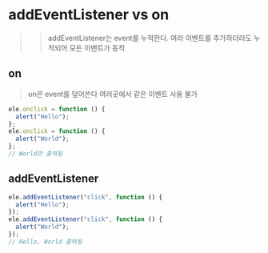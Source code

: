 # addEventListener vs on

> > addEventListener는 event를 누적한다. 여러 이벤트를 추가하더라도 누적되어 모든 이벤트가 동작

## on

> on은 event를 덮어쓴다 여러곳에서 같은 이벤트 사용 불가

```js
ele.onclick = function () {
  alert("Hello");
};
ele.onclick = function () {
  alert("World");
};
// World만 출력됨
```

## addEventListener

```js
ele.addEventListener("click", function () {
  alert("Hello");
});
ele.addEventListener("click", function () {
  alert("World");
});
// Hello, World 출력됨
```
